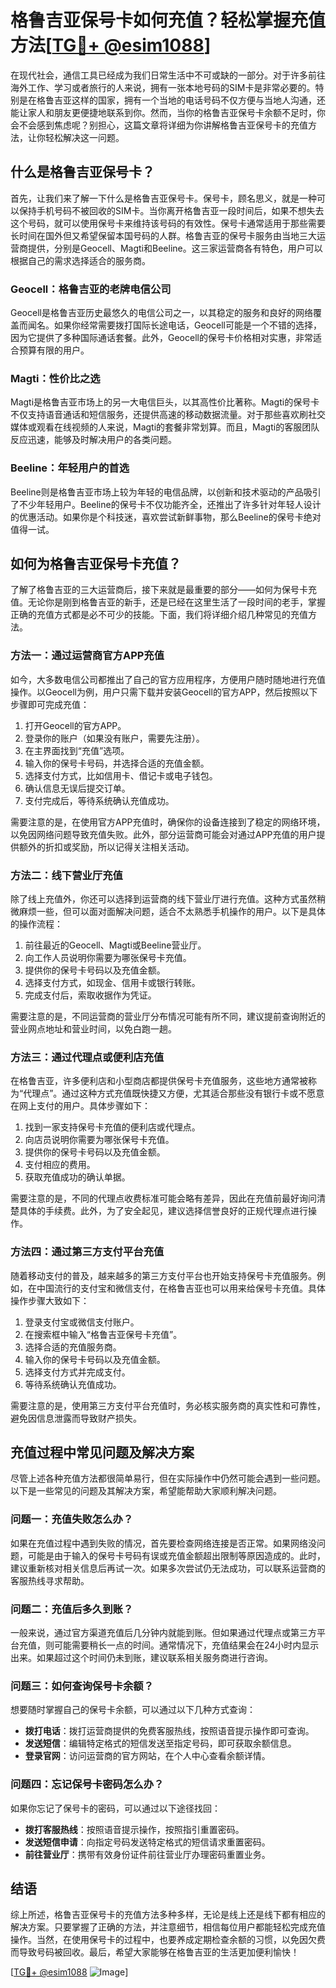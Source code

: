 # 格鲁吉亚保号卡如何充值？轻松掌握充值方法[[TG💪+ @esim1088](https://t.me/s/esim1088)]

在现代社会，通信工具已经成为我们日常生活中不可或缺的一部分。对于许多前往海外工作、学习或者旅行的人来说，拥有一张本地号码的SIM卡是非常必要的。特别是在格鲁吉亚这样的国家，拥有一个当地的电话号码不仅方便与当地人沟通，还能让家人和朋友更便捷地联系到你。然而，当你的格鲁吉亚保号卡余额不足时，你会不会感到焦虑呢？别担心，这篇文章将详细为你讲解格鲁吉亚保号卡的充值方法，让你轻松解决这一问题。

## 什么是格鲁吉亚保号卡？

首先，让我们来了解一下什么是格鲁吉亚保号卡。保号卡，顾名思义，就是一种可以保持手机号码不被回收的SIM卡。当你离开格鲁吉亚一段时间后，如果不想失去这个号码，就可以使用保号卡来维持该号码的有效性。保号卡通常适用于那些需要长时间在国外但又希望保留本国号码的人群。格鲁吉亚的保号卡服务由当地三大运营商提供，分别是Geocell、Magti和Beeline。这三家运营商各有特色，用户可以根据自己的需求选择适合的服务商。

### Geocell：格鲁吉亚的老牌电信公司

Geocell是格鲁吉亚历史最悠久的电信公司之一，以其稳定的服务和良好的网络覆盖而闻名。如果你经常需要拨打国际长途电话，Geocell可能是一个不错的选择，因为它提供了多种国际通话套餐。此外，Geocell的保号卡价格相对实惠，非常适合预算有限的用户。

### Magti：性价比之选

Magti是格鲁吉亚市场上的另一大电信巨头，以其高性价比著称。Magti的保号卡不仅支持语音通话和短信服务，还提供高速的移动数据流量。对于那些喜欢刷社交媒体或观看在线视频的人来说，Magti的套餐非常划算。而且，Magti的客服团队反应迅速，能够及时解决用户的各类问题。

### Beeline：年轻用户的首选

Beeline则是格鲁吉亚市场上较为年轻的电信品牌，以创新和技术驱动的产品吸引了不少年轻用户。Beeline的保号卡不仅功能齐全，还推出了许多针对年轻人设计的优惠活动。如果你是个科技迷，喜欢尝试新鲜事物，那么Beeline的保号卡绝对值得一试。

## 如何为格鲁吉亚保号卡充值？

了解了格鲁吉亚的三大运营商后，接下来就是最重要的部分——如何为保号卡充值。无论你是刚到格鲁吉亚的新手，还是已经在这里生活了一段时间的老手，掌握正确的充值方式都是必不可少的技能。下面，我们将详细介绍几种常见的充值方法。

### 方法一：通过运营商官方APP充值

如今，大多数电信公司都推出了自己的官方应用程序，方便用户随时随地进行充值操作。以Geocell为例，用户只需下载并安装Geocell的官方APP，然后按照以下步骤即可完成充值：

1. 打开Geocell的官方APP。
2. 登录你的账户（如果没有账户，需要先注册）。
3. 在主界面找到“充值”选项。
4. 输入你的保号卡号码，并选择合适的充值金额。
5. 选择支付方式，比如信用卡、借记卡或电子钱包。
6. 确认信息无误后提交订单。
7. 支付完成后，等待系统确认充值成功。

需要注意的是，在使用官方APP充值时，确保你的设备连接到了稳定的网络环境，以免因网络问题导致充值失败。此外，部分运营商可能会对通过APP充值的用户提供额外的折扣或奖励，所以记得关注相关活动。

### 方法二：线下营业厅充值

除了线上充值外，你还可以选择到运营商的线下营业厅进行充值。这种方式虽然稍微麻烦一些，但可以面对面解决问题，适合不太熟悉手机操作的用户。以下是具体的操作流程：

1. 前往最近的Geocell、Magti或Beeline营业厅。
2. 向工作人员说明你需要为哪张保号卡充值。
3. 提供你的保号卡号码以及充值金额。
4. 选择支付方式，如现金、信用卡或银行转账。
5. 完成支付后，索取收据作为凭证。

需要注意的是，不同运营商的营业厅分布情况可能有所不同，建议提前查询附近的营业网点地址和营业时间，以免白跑一趟。

### 方法三：通过代理点或便利店充值

在格鲁吉亚，许多便利店和小型商店都提供保号卡充值服务，这些地方通常被称为“代理点”。通过这种方式充值既快捷又方便，尤其适合那些没有银行卡或不愿意在网上支付的用户。具体步骤如下：

1. 找到一家支持保号卡充值的便利店或代理点。
2. 向店员说明你需要为哪张保号卡充值。
3. 提供你的保号卡号码以及充值金额。
4. 支付相应的费用。
5. 获取充值成功的确认单据。

需要注意的是，不同的代理点收费标准可能会略有差异，因此在充值前最好询问清楚具体的手续费。此外，为了安全起见，建议选择信誉良好的正规代理点进行操作。

### 方法四：通过第三方支付平台充值

随着移动支付的普及，越来越多的第三方支付平台也开始支持保号卡充值服务。例如，在中国流行的支付宝和微信支付，在格鲁吉亚也可以用来给保号卡充值。具体操作步骤大致如下：

1. 登录支付宝或微信支付账户。
2. 在搜索框中输入“格鲁吉亚保号卡充值”。
3. 选择合适的充值服务商。
4. 输入你的保号卡号码以及充值金额。
5. 选择支付方式并完成支付。
6. 等待系统确认充值成功。

需要注意的是，使用第三方支付平台充值时，务必核实服务商的真实性和可靠性，避免因信息泄露而导致财产损失。

## 充值过程中常见问题及解决方案

尽管上述各种充值方法都很简单易行，但在实际操作中仍然可能会遇到一些问题。以下是一些常见的问题及其解决方案，希望能帮助大家顺利解决问题。

### 问题一：充值失败怎么办？

如果在充值过程中遇到失败的情况，首先要检查网络连接是否正常。如果网络没问题，可能是由于输入的保号卡号码有误或充值金额超出限制等原因造成的。此时，建议重新核对相关信息后再试一次。如果多次尝试仍无法成功，可以联系运营商的客服热线寻求帮助。

### 问题二：充值后多久到账？

一般来说，通过官方渠道充值后几分钟内就能到账。但如果通过代理点或第三方平台充值，则可能需要稍长一点的时间。通常情况下，充值结果会在24小时内显示出来。如果超过这个时间仍未到账，建议联系相关服务商进行咨询。

### 问题三：如何查询保号卡余额？

想要随时掌握自己的保号卡余额，可以通过以下几种方式查询：

- **拨打电话**：拨打运营商提供的免费客服热线，按照语音提示操作即可查询。
- **发送短信**：编辑特定格式的短信发送至指定号码，即可获取余额信息。
- **登录官网**：访问运营商的官方网站，在个人中心查看余额详情。

### 问题四：忘记保号卡密码怎么办？

如果你忘记了保号卡的密码，可以通过以下途径找回：

- **拨打客服热线**：按照语音提示操作，按照指引重置密码。
- **发送短信申请**：向指定号码发送特定格式的短信请求重置密码。
- **前往营业厅**：携带有效身份证件前往营业厅办理密码重置业务。

## 结语

综上所述，格鲁吉亚保号卡的充值方法多种多样，无论是线上还是线下都有相应的解决方案。只要掌握了正确的方法，并注意细节，相信每位用户都能轻松完成充值操作。当然，在使用保号卡的过程中，也要养成定期检查余额的习惯，以免因欠费而导致号码被回收。最后，希望大家能够在格鲁吉亚的生活更加便利愉快！

[[TG💪+ @esim1088](https://t.me/s/esim1088) ![Image](https://i.postimg.cc/4NQfJmqS/Snipaste-2025-05-13-00-14-12.png)]